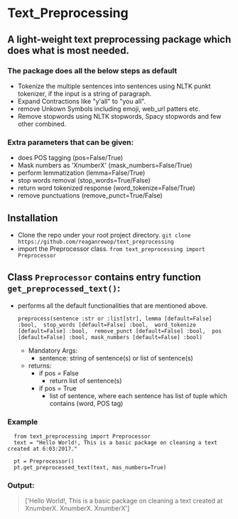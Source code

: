 # Text_Preprocessing
## A light-weight text preprocessing package which does what is most needed.
### The package does all the below steps as default 
   + Tokenize the multiple sentences into sentences using NLTK punkt tokenizer, if the input is a string of paragraph.
   + Expand Contractions like "y'all" to "you all".
   + remove Unkown Symbols including emoji, web_url patters etc.
   + Remove stopwords using NLTK stopwords, Spacy stopwords and few other combined.
   
### Extra parameters that can be given:
   + does POS tagging (pos=False/True)
   + Mask numbers as 'XnumberX' (mask_numbers=False/True)
   + perform lemmatization (lemma=False/True)
   + stop words removal (stop_words=True/False)
   + return word tokenized response (word_tokenize=False/True)
   + remove punctuations (remove_punct=True/False)
   
## Installation
   + Clone the repo under your root project directory.
   `git clone https://github.com/reaganrewop/text_preprocessing`
   + import the Preprocessor class.
   `from text_preprocessing import Preprocessor`
   
## Class `Preprocessor` contains entry function `get_preprocessed_text()`:
   
   + performs all the default functionalities that are mentioned above.
      
      `preprocess(sentence :str or :list[str], lemma [default=False] :bool,  stop_words [default=False] :bool,  word_tokenize [default=False] :bool,  remove_punct [default=False] :bool,  pos [default=False] :bool, mask_numbers [default=False] :bool)`
      
      + Mandatory Args:
         + sentence: string of sentence(s) or list of sentence(s)
      + returns:
         + if pos = False
            + return list of sentence(s) 
         + if pos = True
            + list of sentence, where each sentence has list of tuple which contains (word, POS tag)
            

   ### Example
  
  ```
    from text_preprocessing import Preprocessor
    text = "Hello World!, This is a basic package on cleaning a text created at 6:03:2017."
    
    pt = Preprocessor()
    pt.get_preprocessed_text(text, mas_numbers=True)
  ```
  ### Output:
  
  >['Hello World!, This is a basic package on cleaning a text created at XnumberX. XnumberX. XnumberX']

